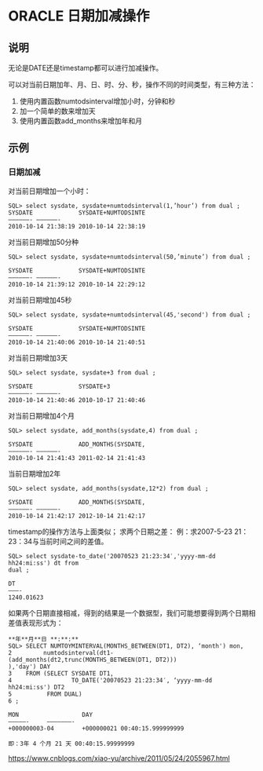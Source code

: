 # ORACLE 日期加减操作

## 说明

无论是DATE还是timestamp都可以进行加减操作。

可以对当前日期加年、月、日、时、分、秒，操作不同的时间类型，有三种方法：

1. 使用内置函数numtodsinterval增加小时，分钟和秒
2. 加一个简单的数来增加天
3. 使用内置函数add_months来增加年和月

## 示例

### 日期加减

对当前日期增加一个小时：

```
SQL> select sysdate, sysdate+numtodsinterval(1,’hour’) from dual ;
SYSDATE             SYSDATE+NUMTODSINTE
——————- ——————-
2010-10-14 21:38:19 2010-10-14 22:38:19
```

对当前日期增加50分种

```
SQL> select sysdate, sysdate+numtodsinterval(50,’minute’) from dual ;

SYSDATE             SYSDATE+NUMTODSINTE
——————- ——————-
2010-10-14 21:39:12 2010-10-14 22:29:12
```

对当前日期增加45秒

```
SQL> select sysdate, sysdate+numtodsinterval(45,'second') from dual ;

SYSDATE             SYSDATE+NUMTODSINTE
——————- ——————-
2010-10-14 21:40:06 2010-10-14 21:40:51
```

对当前日期增加3天

```
SQL> select sysdate, sysdate+3 from dual ;

SYSDATE             SYSDATE+3
——————- ——————-
2010-10-14 21:40:46 2010-10-17 21:40:46
```


对当前日期增加4个月

```
SQL> select sysdate, add_months(sysdate,4) from dual ;

SYSDATE             ADD_MONTHS(SYSDATE,
——————- ——————-
2010-10-14 21:41:43 2011-02-14 21:41:43
```



当前日期增加2年

```
SQL> select sysdate, add_months(sysdate,12*2) from dual ;

SYSDATE             ADD_MONTHS(SYSDATE,
——————- ——————-
2010-10-14 21:42:17 2012-10-14 21:42:17
```


timestamp的操作方法与上面类似；
求两个日期之差：
例：求2007-5-23 21：23：34与当前时间之间的差值。

```
SQL> select sysdate-to_date('20070523 21:23:34′,'yyyy-mm-dd hh24:mi:ss') dt from
dual ;

DT
———-
1240.01623
```

如果两个日期直接相减，得到的结果是一个数据型，我们可能想要得到两个日期相差值表现形式为：

```
**年**月**日 **:**:**
SQL> SELECT NUMTOYMINTERVAL(MONTHS_BETWEEN(DT1, DT2), ‘month') mon,
2         numtodsinterval(dt1-(add_months(dt2,trunc(MONTHS_BETWEEN(DT1, DT2)))
),'day') DAY
3    FROM (SELECT SYSDATE DT1,
4                 TO_DATE('20070523 21:23:34′, ‘yyyy-mm-dd hh24:mi:ss') DT2
5          FROM DUAL)
6 ;

MON                  DAY
—————-     ———————-
+000000003-04        +000000021 00:40:15.999999999

即：3年 4 个月 21 天 00:40:15.99999999
```





https://www.cnblogs.com/xiao-yu/archive/2011/05/24/2055967.html